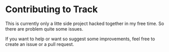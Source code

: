 # Contributing to Track

This is currently only a litte side project hacked together in my free time. So there are problem quite some issues.

If you want to help or want so suggest some improvements, feel free to create an issue or a pull request.